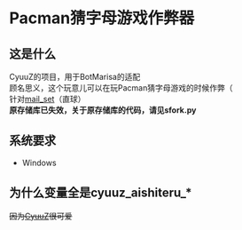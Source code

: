 # Pacman猜字母游戏作弊器
## 这是什么
CyuuZ的项目，用于BotMarisa的适配  
顾名思义，这个玩意儿可以在玩Pacman猜字母游戏的时候作弊（  
针对[mail_set](https://github.com/mailset)（直球）  
**原存储库已失效，关于原存储库的代码，请见sfork.py**  
## 系统要求
- Windows
## 为什么变量全是cyuuz_aishiteru_*
~~因为[CyuuZ](https://github.com/cyuuz-chan)很可爱~~
